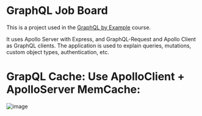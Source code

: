 # GraphQL Job Board

This is a project used in the [GraphQL by Example](https://www.udemy.com/course/graphql-by-example/?referralCode=7ACEB04674F000BAC061) course.

It uses Apollo Server with Express, and GraphQL-Request and Apollo Client as GraphQL clients. The application is used to explain queries, mutations, custom object types, authentication, etc.


# GrapQL Cache: Use ApolloClient + ApolloServer MemCache:
![image](https://github.com/user-attachments/assets/9c91cb30-e55b-44fc-a3c7-2ac719f6feaa)

